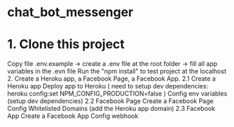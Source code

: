 # chat_bot_messenger
 # 1. Clone this project
Copy file .env.example -> create a .env file at the root folder -> fill all app variables in the .evn file
Run the "npm install" to test project at the localhost
2. Create a Heroku app, a Facebook Page, a Facebook App.
2.1 Create a Heroku app
Deploy app to Heroku ( need to setup dev dependencies: heroku config:set NPM_CONFIG_PRODUCTION=false )
Config env variables (setup dev dependencies)
2.2 Facebook Page
Create a Facebook Page
Config Whitelisted Domains (add the Heroku app domain)
2.3 Facebook App
Create a Facebook App
Config webhook